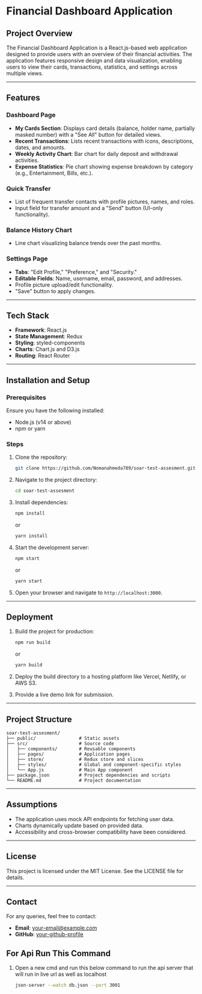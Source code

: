 # Financial Dashboard Application

## Project Overview
The Financial Dashboard Application is a React.js-based web application designed to provide users with an overview of their financial activities. The application features responsive design and data visualization, enabling users to view their cards, transactions, statistics, and settings across multiple views.

---

## Features

### Dashboard Page
- **My Cards Section**: Displays card details (balance, holder name, partially masked number) with a "See All" button for detailed views.
- **Recent Transactions**: Lists recent transactions with icons, descriptions, dates, and amounts.
- **Weekly Activity Chart**: Bar chart for daily deposit and withdrawal activities.
- **Expense Statistics**: Pie chart showing expense breakdown by category (e.g., Entertainment, Bills, etc.).

### Quick Transfer
- List of frequent transfer contacts with profile pictures, names, and roles.
- Input field for transfer amount and a "Send" button (UI-only functionality).

### Balance History Chart
- Line chart visualizing balance trends over the past months.

### Settings Page
- **Tabs**: "Edit Profile," "Preference," and "Security."
- **Editable Fields**: Name, username, email, password, and addresses.
- Profile picture upload/edit functionality.
- "Save" button to apply changes.

---

## Tech Stack
- **Framework**: React.js
- **State Management**: Redux
- **Styling**: styled-components
- **Charts**: Chart.js and D3.js
- **Routing**: React Router

---

## Installation and Setup

### Prerequisites
Ensure you have the following installed:
- Node.js (v14 or above)
- npm or yarn

### Steps
1. Clone the repository:
   ```bash
   git clone https://github.com/Nomanahmeda789/soar-test-assesment.git
   ```
2. Navigate to the project directory:
   ```bash
   cd soar-test-assesment
   ```
3. Install dependencies:
   ```bash
   npm install
   ```
   or
   ```bash
   yarn install
   ```
4. Start the development server:
   ```bash
   npm start
   ```
   or
   ```bash
   yarn start
   ```
5. Open your browser and navigate to `http://localhost:3000`.

---

## Deployment

1. Build the project for production:
   ```bash
   npm run build
   ```
   or
   ```bash
   yarn build
   ```
2. Deploy the build directory to a hosting platform like Vercel, Netlify, or AWS S3.

3. Provide a live demo link for submission.

---

## Project Structure

```
soar-test-assesment/
├── public/                # Static assets
├── src/                   # Source code
│   ├── components/        # Reusable components
│   ├── pages/             # Application pages
│   ├── store/             # Redux store and slices
│   ├── styles/            # Global and component-specific styles
│   └── App.js             # Main App component
├── package.json           # Project dependencies and scripts
└── README.md              # Project documentation
```

---

## Assumptions
- The application uses mock API endpoints for fetching user data.
- Charts dynamically update based on provided data.
- Accessibility and cross-browser compatibility have been considered.

---

## License
This project is licensed under the MIT License. See the LICENSE file for details.

---

## Contact
For any queries, feel free to contact:
- **Email**: your-email@example.com
- **GitHub**: [your-github-profile](https://github.com/your-github-profile)

## For Api Run This Command

1. Open a new cmd and run this below command to run the api server that will run in live url as well as localhost
   ```bash
   json-server --watch db.json --port 3001
   ```
